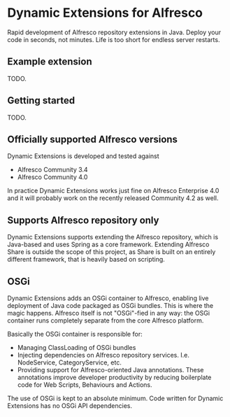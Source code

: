 Dynamic Extensions for Alfresco
===============================

Rapid development of Alfresco repository extensions in Java. Deploy your code in seconds, not minutes. Life is too short for endless server restarts.

Example extension
-----------------

TODO.

Getting started
---------------

TODO.

Officially supported Alfresco versions
--------------------------------------

Dynamic Extensions is developed and tested against

* Alfresco Community 3.4
* Alfresco Community 4.0

In practice Dynamic Extensions works just fine on Alfresco Enterprise 4.0 and it will probably work on the recently released Community 4.2 as well.

Supports Alfresco repository only
---------------------------------

Dynamic Extensions supports extending the Alfresco repository, which is Java-based and uses Spring as a core framework. Extending Alfresco Share is outside the scope of this project, as Share is built on an entirely different framework, that is heavily based on scripting.

OSGi
----

Dynamic Extensions adds an OSGi container to Alfresco, enabling live deployment of Java code packaged as OSGi bundles. This is where the magic happens. Alfresco itself is not "OSGi"-fied in any way: the OSGi container runs completely separate from the core Alfresco platform.

Basically the OSGi container is responsible for:

* Managing ClassLoading of OSGi bundles
* Injecting dependencies on Alfresco repository services. I.e. NodeService, CategoryService, etc.
* Providing support for Alfresco-oriented Java annotations. These annotations improve developer productivity by reducing boilerplate code for Web Scripts, Behaviours and Actions.

The use of OSGi is kept to an absolute minimum. Code written for Dynamic Extensions has no OSGi API dependencies.